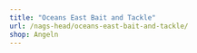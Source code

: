 ```yaml
---
title: "Oceans East Bait and Tackle"
url: /nags-head/oceans-east-bait-and-tackle/
shop: Angeln
---
```

